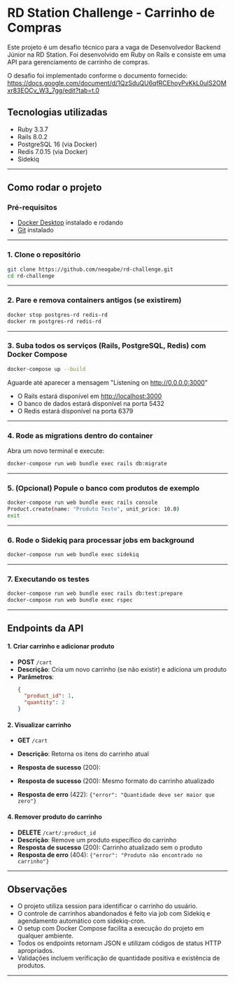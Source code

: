 # RD Station Challenge - Carrinho de Compras

Este projeto é um desafio técnico para a vaga de Desenvolvedor Backend Júnior na RD Station. Foi desenvolvido em Ruby on Rails e consiste em uma API para gerenciamento de carrinho de compras.

O desafio foi implementado conforme o documento fornecido:
https://docs.google.com/document/d/1QzSduQU6qfRCEhoyPvKkL0ulS2OMxr83EOCv_W3_7gg/edit?tab=t.0

## Tecnologias utilizadas

- Ruby 3.3.7
- Rails 8.0.2
- PostgreSQL 16 (via Docker)
- Redis 7.0.15 (via Docker)
- Sidekiq

---

## Como rodar o projeto

### Pré-requisitos

- [Docker Desktop](https://www.docker.com/products/docker-desktop/) instalado e rodando
- [Git](https://git-scm.com/) instalado

---

### 1. Clone o repositório

```bash
git clone https://github.com/neogabe/rd-challenge.git
cd rd-challenge
```

---

### 2. Pare e remova containers antigos (se existirem)

```bash
docker stop postgres-rd redis-rd
docker rm postgres-rd redis-rd
```

---

### 3. Suba todos os serviços (Rails, PostgreSQL, Redis) com Docker Compose

```bash
docker-compose up --build
```

Aguarde até aparecer a mensagem "Listening on http://0.0.0.0:3000"

- O Rails estará disponível em [http://localhost:3000](http://localhost:3000)
- O banco de dados estará disponível na porta 5432
- O Redis estará disponível na porta 6379

---

### 4. Rode as migrations dentro do container

Abra um novo terminal e execute:

```bash
docker-compose run web bundle exec rails db:migrate
```

---

### 5. (Opcional) Popule o banco com produtos de exemplo

```bash
docker-compose run web bundle exec rails console
Product.create(name: "Produto Teste", unit_price: 10.0)
exit
```

---

### 6. Rode o Sidekiq para processar jobs em background

```bash
docker-compose run web bundle exec sidekiq
```

---

### 7. Executando os testes

```bash
docker-compose run web bundle exec rails db:test:prepare
docker-compose run web bundle exec rspec
```

---

## Endpoints da API

#### 1. Criar carrinho e adicionar produto

- **POST** `/cart`
- **Descrição**: Cria um novo carrinho (se não existir) e adiciona um produto
- **Parâmetros**:
  ```json
  {
    "product_id": 1,
    "quantity": 2
  }
  ```

#### 2. Visualizar carrinho

- **GET** `/cart`
- **Descrição**: Retorna os itens do carrinho atual
- **Resposta de sucesso** (200):
  
- **Resposta de sucesso** (200): Mesmo formato do carrinho atualizado
- **Resposta de erro** (422): `{"error": "Quantidade deve ser maior que zero"}`

#### 4. Remover produto do carrinho

- **DELETE** `/cart/:product_id`
- **Descrição**: Remove um produto específico do carrinho
- **Resposta de sucesso** (200): Carrinho atualizado sem o produto
- **Resposta de erro** (404): `{"error": "Produto não encontrado no carrinho"}`

---

## Observações

- O projeto utiliza session para identificar o carrinho do usuário.
- O controle de carrinhos abandonados é feito via job com Sidekiq e agendamento automático com sidekiq-cron.
- O setup com Docker Compose facilita a execução do projeto em qualquer ambiente.
- Todos os endpoints retornam JSON e utilizam códigos de status HTTP apropriados.
- Validações incluem verificação de quantidade positiva e existência de produtos.

---

